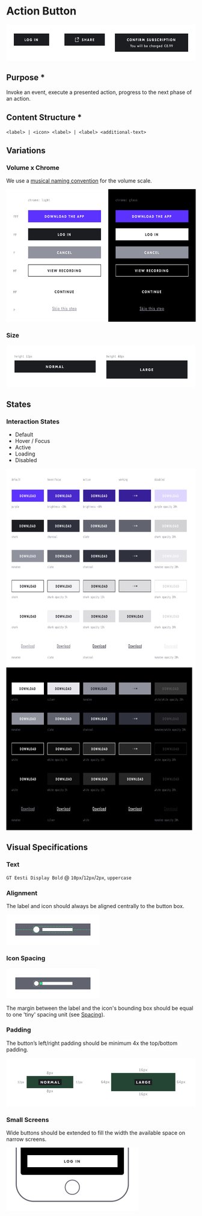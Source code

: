 # Action Button
<img src="example.jpg" width="600" height="96" />

## Purpose *
Invoke an event, execute a presented action, progress to the next phase of an action.

## Content Structure *
```
<label> | <icon> <label> | <label> <additional-text>
```

## Variations
### Volume x Chrome
We use a [musical naming convention](https://ipfs.io/ipfs/QmXoypizjW3WknFiJnKLwHCnL72vedxjQkDDP1mXWo6uco/I/m/Dynamic's_Note_Velocity.svg.png) for the volume scale.

<img src="variation__chrome-x-volume.jpg" width="624" height="352" />

### Size
<img src="variation__size.jpg" width="560" height="112" />

## States
### Interaction States
- Default
- Hover / Focus
- Active
- Loading
- Disabled

<img src="states.jpg" width="848" height="960" />

## Visual Specifications

### Text
`GT Eesti Display Bold` @ `10px`/`12px`/`2px`, `uppercase`

### Alignment
The label and icon should always be aligned centrally to the button box.

<img src="visual__alignment.jpg" width="248" height="80" />

### Icon Spacing
<img src="visual__icon-spacing.jpg" width="248" height="80" />

The margin between the label and the icon's bounding box should be equal to one 'tiny' spacing unit (see [Spacing](https://github.com/IDAGIO/idagio-pattern-library/tree/master/perceptual/spacing)).

### Padding
The button’s left/right padding should be minimum 4x the top/bottom padding.

<img src="visual__padding.jpg" width="520" height="128" />

### Small Screens
Wide buttons should be extended to fill the width the available space on narrow screens.

<img src="visual__narrow-screens.jpg" width="352" height="168" />

<!-- ## Usage Specifications
_Where and how should this pattern be used in an interface?_ -->
